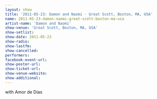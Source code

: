 ```yaml
---
layout: show
title: '2011-05-23: Damon and Naomi - Great Scott, Boston, MA, USA'
name: 2011-05-23-damon-naomi-great-scott-boston-ma-usa
artist-name: 'Damon and Naomi'
show-venue: 'Great Scott, Boston, MA, USA'
show-setlist: 
show-date: 2011-05-23
show-radio: 
show-lastfm: 
show-cancelled: 
performers: 
facebook-event-url: 
show-poster-url: 
show-ticket-url: 
show-venue-website: 
show-additional: 
---
```


with Amor de Días